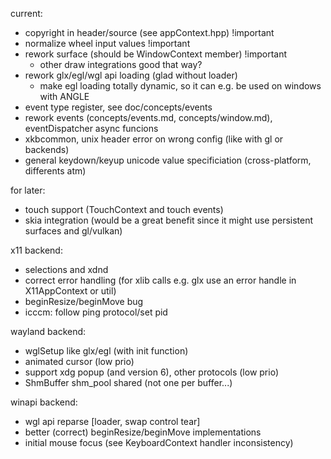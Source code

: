 current:
- copyright in header/source (see appContext.hpp) !important
- normalize wheel input values !important
- rework surface (should be WindowContext member) !important
	- other draw integrations good that way?
- rework glx/egl/wgl api loading (glad without loader)
	- make egl loading totally dynamic, so it can e.g. be used on windows with ANGLE
- event type register, see doc/concepts/events
- rework events (concepts/events.md, concepts/window.md), eventDispatcher async funcions
- xkbcommon, unix header error on wrong config (like with gl or backends)
- general keydown/keyup unicode value specificiation (cross-platform, differents atm)

for later:
- touch support (TouchContext and touch events)
- skia integration (would be a great benefit since it might use persistent surfaces and gl/vulkan)

x11 backend:
- selections and xdnd
- correct error handling (for xlib calls e.g. glx use an error handle in X11AppContext or util)
- beginResize/beginMove bug
- icccm: follow ping protocol/set pid

wayland backend:
- wglSetup like glx/egl (with init function)
- animated cursor (low prio)
- support xdg popup (and version 6), other protocols (low prio)
- ShmBuffer shm_pool shared (not one per buffer...)

winapi backend:
- wgl api reparse [loader, swap control tear]
- better (correct) beginResize/beginMove implementations
- initial mouse focus (see KeyboardContext handler inconsistency)
